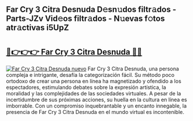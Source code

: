 ## Far Cry 3 Citra Desnuda D𝚎sn𝚞dos filtr𝚊dos - Parts-JZv Vid𝚎os filtr𝚊dos - N𝚞evas f𝚘tos atr𝚊ctivas i5UpZ

# <h2><a href="http://mbcssyg.tromn.icu/?c=Far+Cry+3+Citra+Desnuda">🔗👉👉👉 Far Cry 3 Citra Desnuda 🔗🔗</a></h2>

[![Far Cry 3 Citra Desnuda nuevo](https://i.imgur.com/pEAQMta.gif)](http://mbcssyg.tromn.icu/?c=Far+Cry+3+Citra+Desnuda)
Far Cry 3 Citra Desnuda, una persona compleja e intrigante, desafía la categorización fácil. Su método poco ortodoxo de crear una persona en línea ha magnetizado y ofendido a los espectadores, estimulando debates sobre la expresión artística, la moralidad y las complejidades de las sociedades virtuales. A pesar de la incertidumbre de sus próximas acciones, su huella en la cultura en línea es imborrable. Con un compromiso inquebrantable y un encanto innegable, la presencia de Far Cry 3 Citra Desnuda en el mundo virtual es incontenible.
